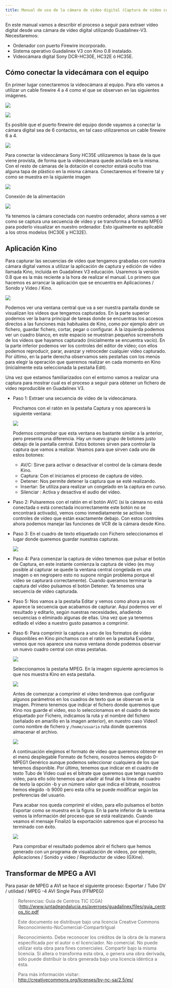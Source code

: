 ```yaml
---
title: Manual de uso de la cámara de vídeo digital (Captura de vídeo con Kino
---
```


En este manual vamos a describir el proceso a seguir para extraer vídeo digital desde una cámara de vídeo digital utilizando Guadalinex-V3. Necesitaremos:

* Ordenador con puerto Firewire incorporado.
* Sistema operativo Guadalinex V3 con Kino 0.8 instalado.
* Videocámara digital Sony DCR-HC30E, HC32E ó HC35E.

## Cómo conectar la videcámara con el equipo

En primer lugar conectaremos la videocámara al equipo. Para ello vamos a utilizar un cable firewire 4 a 4 como el que se observan en las siguientes imágenes.

![](../img/kino00.png)

![](../img/kino01.png)

Es posible que el puerto firewire del equipo donde vayamos a conectar la cámara digital sea de 6 contactos, en tal caso utilizaremos un cable firewire 6 a 4.

![](../img/kino0304.png)

Para conectar la videocámara Sony HC35E utilizaremos la base de la que viene provista, de forma que la videocámara quede anclada en la misma. Con el resto de cámaras de la dotación el conector estará oculto tras alguna tapa de plástico en la misma cámara. Conectaremos el firewire tal y como se muestra en la siguiente imagen

![](../img/kino05.png)

Conexión de la alimentación

![](../img/kino06.png)

Ya tenemos la cámara conectada con nuestro ordenador, ahora vamos a ver como se captura una secuencia de vídeo y se transforma a formato MPEG para poderlo visualizar en nuestro ordenador. Esto igualmente es aplicable a los otros modelos (HC30E y HC32E).


## Aplicación Kino

Para capturar las secuencias de vídeo que tengamos grabadas con nuestra cámara digital vamos a utilizar la aplicación de captura y edición de vídeo llamada Kino, incluida en Guadalinex V3 educación. Usaremos la versión 0.8 que es la más reciente a la hora de realizar el manual. Lo primero que hacemos es arrancar la aplicación que se encuentra en Aplicaciones / Sonido y Video / Kino.

![](../img/kino07.png)

Podemos ver una ventana central que va a ser nuestra pantalla donde se visualizan los vídeos que tengamos capturados. En la parte superior podemos ver la barra principal de tareas donde se encuentras los accesos directos a las funciones más habituales de Kino, como por ejemplo abrir un fichero, guardar fichero, cortar, pegar o configurar. A la izquierda podemos ver un cuadro blanco, en este espacio se muestran pequeños screenshots de los vídeos que hayamos capturado (inicialmente se encuentra vacío). En la parte inferior podemos ver los controles del editor de vídeo; con ellos podemos reproducir, parar, avanzar y retroceder cualquier vídeo capturado. Por último, en la parte derecha observamos seis pestañas con los menús para elegir la operación que queremos realizar en cada momento en Kino (inicialmente esta seleccionada la pestaña Edit).

Una vez que estamos familiarizados con el entorno vamos a realizar una captura para mostrar cual es el proceso a seguir para obtener un fichero de vídeo reproducible en Guadalinex V3. 

* Paso 1: Extraer una secuencia de vídeo de la videocámara.

    Pinchamos con el ratón en la pestaña Captura y nos aparecerá la siguiente ventana:

    ![](../img/kino08.png)

    Podemos comprobar que esta ventana es bastante similar a la anterior, pero presenta una diferencia. Hay un nuevo grupo de botones justo debajo de la pantalla central. Estos botones sirven para controlar la captura que vamos a realizar. Veamos para que sirven cada uno de estos botones:

    * AV/C: Sirve para activar o desactivar el control de la cámara desde Kino.
    * Captura: Con el iniciamos el proceso de captura de vídeo.
    * Detener: Nos permite detener la captura que se esté realizando.
    * Insertar: Se utiliza para realizar un congelado en la captura en curso.
    * Silenciar : Activa y desactiva el audio del vídeo.

* Paso 2: Pulsaremos con el ratón en el botón AV/C (si la cámara no está conectada o está conectada incorrectamente este botón no se encontrará activado), vemos como inmediatamente se activan los controles de vídeo que están exactamente debajo. Con estos controles ahora podemos manejar las funciones de VCR de la cámara desde Kino. 

* Paso 3: En el cuadro de texto etiquetado con Fichero seleccionamos el lugar donde queremos guardar nuestras capturas.

    ![](../img/kino09.png)

* Paso 4: Para comenzar la captura de vídeo tenemos que pulsar el botón de Captura, en este instante comienza la captura de vídeo (es muy posible al capturar se quede la ventana central congelada en una imagen o en negropero esto no supone ningún problema porque el vídeo se capturará correctamente). Cuando queramos terminar la captura del vídeo pulsamos el botón Detener. Ya tenemos una secuencia de vídeo capturada.

* Paso 5: Nos vamos a la pestaña Editar y vemos como ahora ya nos aparece la secuencia que acabamos de capturar. Aquí podemos ver el resultado y editarlo, según nuestras necesidades, añadiendo secuencias o eliminado algunas de ellas. Una vez que ya tenemos editado el vídeo a nuestro gusto pasamos a comprimir.

* Paso 6: Para comprimir la captura a uno de los formatos de vídeo disponibles en Kino pinchamos con el ratón en la pestaña Exportar, vemos que nos aparece una nueva ventana donde podemos observar un nuevo cuadro central con otras pestañas.

    ![](../img/kino10.png)

    Seleccionamos la pestaña MPEG. En la imagen siguiente apreciamos lo que nos muestra Kino en esta pestaña.

    ![](../img/kino11.png)

    Antes de comenzar a comprimir el vídeo tendremos que configurar algunos parámetros en los cuadros de texto que se observan en la imagen. Primero tenemos que indicar el fichero donde queremos que Kino nos guarde el vídeo, eso lo seleccionamos en el cuadro de texto etiquetado por Fichero, indicamos la ruta y el nombre del fichero (señalado en amarillo en la imagen anterior), en nuestro caso Video1 como nombre de fichero y `/home/usuario` ruta donde queremos almacenar el archivo.

    ![](../img/kino12.png)

    A continuación elegimos el formato de vídeo que queremos obtener en el menú desplegable Formato de fichero, nosotros hemos elegido 0-MPEG1 Genérico aunque podemos seleccionar cualquiera de los que tenemos disponible. Por último, tenemos que indicar en el cuadro de texto Tubo de Video cual es el bitrate que queremos que tenga nuestro vídeo, para ello sólo tenemos que añadir al final de la línea del cuadro de texto la opción -b y un número valor que indica el bitrate, nosotros hemos elegido -b 9000 pero esta cifra se puede modificar según las preferencias del usuario.

    Para acabar nos queda comprimir el vídeo, para ello pulsamos el botón Exportar como se muestra en la figura. En la parte inferior de la ventana vemos la información del proceso que se está realizando. Cuando veamos el mensaje Finalizó la exportación sabremos que el proceso ha terminado con éxito.

    ![](../img/kino13.png)

    Para comprobar el resultado podemos abrir el fichero que hemos generado con un programa de visualización de videos, por ejemplo, Aplicaciones / Sonido y video / Reproductor de video (GXine).

## Transformar de MPEG a AVI

Para pasar de MPEG a AVI se hace el siguiente proceso:
Exportar / Tubo DV / utilidad / MPEG -4 AVI Single Pass (FFMPEG)

> Referencias:
> Guía de Centros TIC (CGA) (http://www.juntadeandalucia.es/averroes/guadalinex/files/guia_centros_tic.pdf

> Este documento se distribuye bajo una licencia Creative Commons Reconocimiento-NoComercial-CompartirIgual

> Reconocimiento. Debe reconocer los créditos de la obra de la manera especificada por el autor o el licenciador.
> No comercial. No puede utilizar esta obra para fines comerciales.
> Compartir bajo la misma licencia. Si altera o transforma esta obra, o genera una obra derivada, sólo puede distribuir la obra generada bajo una licencia idéntica a ésta.


> Para más información visitar: http://creativecommons.org/licenses/by-nc-sa/2.5/es/